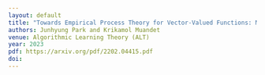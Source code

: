 ```yaml
---
layout: default
title: "Towards Empirical Process Theory for Vector-Valued Functions: Metric Entropy of Smooth Function Classes"
authors: Junhyung Park and Krikamol Muandet
venue: Algorithmic Learning Theory (ALT)
year: 2023
pdf: https://arxiv.org/pdf/2202.04415.pdf
doi: 
---
```

